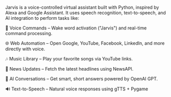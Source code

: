 Jarvis is a voice-controlled virtual assistant built with Python, inspired by Alexa and Google Assistant. It uses speech recognition, text-to-speech, and AI integration to perform tasks like:

🎤 Voice Commands – Wake word activation ("Jarvis") and real-time command processing.

🌐 Web Automation – Open Google, YouTube, Facebook, LinkedIn, and more directly with voice.

🎶 Music Library – Play your favorite songs via YouTube links.

📰 News Updates – Fetch the latest headlines using NewsAPI.

🧠 AI Conversations – Get smart, short answers powered by OpenAI GPT.

🔊 Text-to-Speech – Natural voice responses using gTTS + Pygame
